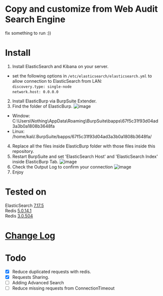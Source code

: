 # Copy and customize from Web Audit Search Engine
fix something to run :))
# Install 
1. Install ElasticSearch and Kibana on your server.
* set the following options in `/etc/elasticsearch/elasticsearch.yml` to allow connection to ElasticSearch from LAN: <br>
  `discovery.type: single-node`<br>
  `network.host: 0.0.0.0`

2. Install ElasticBurp via BurpSuite Extender.
3. Find the folder of ElasticBurp.
![image](https://user-images.githubusercontent.com/43785370/183043529-05195637-d0ea-47d1-8096-f76d6a7d4a04.png)
* Window: C:\Users\Nothing\AppData\Roaming\BurpSuite\bapps\67f5c31f93d04ad3a3b0a1808b3648fa
* Linux: /home/kali/.BurpSuite/bapps/67f5c31f93d04ad3a3b0a1808b3648fa/
4. Replace all the files inside ElasticBurp folder with those files inside this repository.  
5. Restart BurpSuite and set 'ElasticSearch Host' and 'ElasticSearch Index' inside ElasticBurp Tab.
![image](https://user-images.githubusercontent.com/43785370/183050436-d4691786-ea79-4b77-8c11-d4f60d7d4802.png)
6. Check the Output Log to confirm your connection
![image](https://user-images.githubusercontent.com/97270758/183054869-7cee7208-3e4e-4227-a63d-67e864c95478.png)
7. Enjoy
# Tested on
ElasticSearch [7.17.5](https://www.elastic.co/downloads/past-releases/elasticsearch-7-17-5)   <br>
Redis [5.0.14.1](https://github.com/tporadowski/redis/releases) <br>
Redis [3.0.504](https://github.com/microsoftarchive/redis/releases/tag/win-3.0.504) <br>
# [Change Log](CHANGELOG.md) 
# Todo 

- [x] Reduce duplicated requests with redis.
- [x] Requests Sharing.
- [ ] Adding Advanced Search
- [ ] Reduce missing requests from ConnectionTimeout
